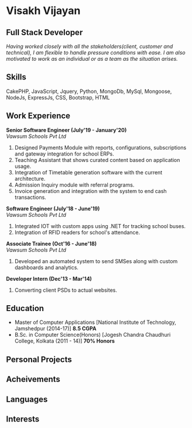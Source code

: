 # Visakh Vijayan
## Full Stack Developer
_Having worked closely with all the stakeholders(client, customer and technical), I am flexible to handle pressure conditions with ease. I am also motivated to work as an individual or as a team as the situation arises._

## Skills
CakePHP, JavaScript, Jquery, Python, MongoDb, MySql, Mongoose, NodeJs, ExpressJs, CSS, Bootstrap, HTML

## Work Experience
**Senior Software Engineer (July'19 - January'20)** <br />
_Vawsum Schools Pvt Ltd_
1. Designed Payments Module with reports, configurations, subscriptions and gateway integration for school ERPs.
2. Teaching Assistant that shows curated content based on application usage.
3. Integration of Timetable generation software with the current architecture.
4. Admission Inquiry module with referral programs.
5. Invoice generation and integration with the system to end cash transactions.

**Software Engineer (July'18 - June'19)** <br />
_Vawsum Schools Pvt Ltd_
1. Integrated IOT with custom apps using .NET for tracking school buses.
2. Integration of RFID readers for school's attendance.

**Associate Trainee (Oct'16 - June'18)** <br />
_Vawsum Schools Pvt Ltd_
1. Developed an automated system to send SMSes along with custom dashboards and analytics.

**Developer Intern (Dec'13 - Mar'14)** <br />
1. Converting client PSDs to actual websites.

## Education 
- Master of Computer Applications [National Institute of Technology, Jamshedpur (2014-17)] **8.5 CGPA**
- B.Sc. in Computer Science(Honors) [Jogesh Chandra Chaudhuri College, Kolkata (2011 - 14)] **70% Honors**

## Personal Projects

## Acheivements 

## Languages

## Interests
